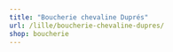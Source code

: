 ```yaml
---
title: "Boucherie chevaline Duprés"
url: /lille/boucherie-chevaline-dupres/
shop: boucherie
---
```


